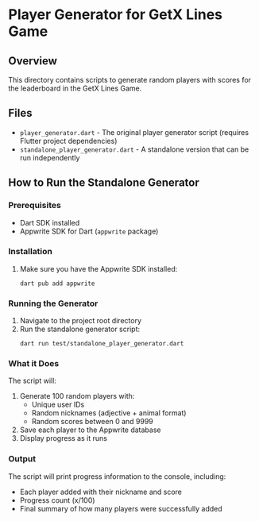# Player Generator for GetX Lines Game

## Overview
This directory contains scripts to generate random players with scores for the leaderboard in the GetX Lines Game.

## Files
- `player_generator.dart` - The original player generator script (requires Flutter project dependencies)
- `standalone_player_generator.dart` - A standalone version that can be run independently

## How to Run the Standalone Generator

### Prerequisites
- Dart SDK installed
- Appwrite SDK for Dart (`appwrite` package)

### Installation
1. Make sure you have the Appwrite SDK installed:
   ```
   dart pub add appwrite
   ```

### Running the Generator
1. Navigate to the project root directory
2. Run the standalone generator script:
   ```
   dart run test/standalone_player_generator.dart
   ```

### What it Does
The script will:
1. Generate 100 random players with:
   - Unique user IDs
   - Random nicknames (adjective + animal format)
   - Random scores between 0 and 9999
2. Save each player to the Appwrite database
3. Display progress as it runs

### Output
The script will print progress information to the console, including:
- Each player added with their nickname and score
- Progress count (x/100)
- Final summary of how many players were successfully added